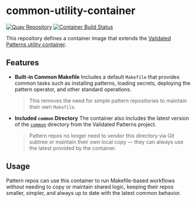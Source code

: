 # common-utility-container

[![Quay Repository](https://img.shields.io/badge/Quay.io-common--utility--container-blue?logo=quay)](https://quay.io/repository/dminnear/common-utility-container)
[![Container Build Status](https://github.com/dminnear-rh/common-utility-container/actions/workflows/push-to-quay.yaml/badge.svg?branch=main)](https://github.com/dminnear-rh/common-utility-container/actions/workflows/push-to-quay.yaml)

This repository defines a container image that extends the [Validated Patterns utility container](https://quay.io/repository/hybridcloudpatterns/utility-container).

## Features

- **Built-in Common Makefile**
  Includes a default `Makefile` that provides common tasks such as installing patterns, loading secrets, deploying the pattern operator, and other standard operations.
  > This removes the need for simple pattern repositories to maintain their own `Makefile`.

- **Included `common` Directory**
  The container also includes the latest version of the [`common`](https://github.com/validatedpatterns/common) directory from the Validated Patterns project.
  > Pattern repos no longer need to vendor this directory via Git subtree or maintain their own local copy — they can always use the latest provided by the container.

## Usage

Pattern repos can use this container to run Makefile-based workflows without needing to copy or maintain shared logic, keeping their repos smaller, simpler, and always up to date with the latest common behavior.
